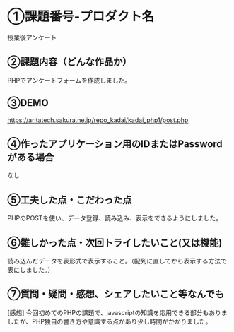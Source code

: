# ①課題番号-プロダクト名

授業後アンケート

## ②課題内容（どんな作品か）

PHPでアンケートフォームを作成しました。

## ③DEMO

https://aritatech.sakura.ne.jp/repo_kadai/kadai_php1/post.php

## ④作ったアプリケーション用のIDまたはPasswordがある場合

なし

## ⑤工夫した点・こだわった点

PHPのPOSTを使い、データ登録、読み込み、表示をできるようにしました。
  
## ⑥難しかった点・次回トライしたいこと(又は機能)

読み込んだデータを表形式で表示すること。（配列に直してから表示する方法で表にしました。）

## ⑦質問・疑問・感想、シェアしたいこと等なんでも

[感想]
 今回初めてのPHPの課題で、javascriptの知識を応用できる部分もありましたが、PHP独自の書き方や意識する点があり少し時間がかかりました。
